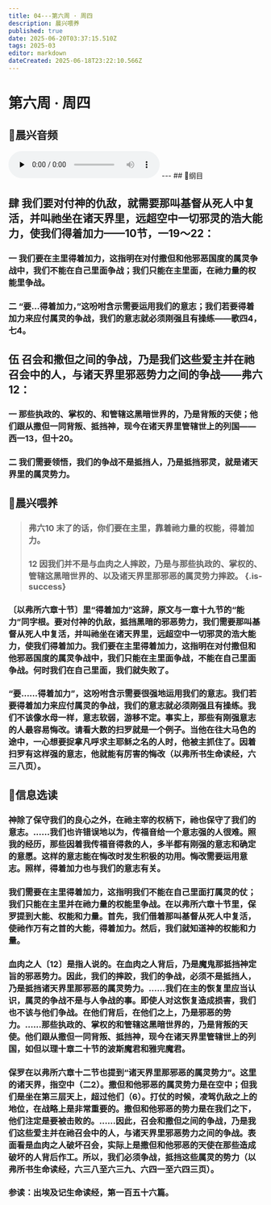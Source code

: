 ```yaml
---
title: 04---第六周 · 周四
description: 晨兴喂养
published: true
date: 2025-06-20T03:37:15.510Z
tags: 2025-03
editor: markdown
dateCreated: 2025-06-18T23:22:10.566Z
---
```


# 第六周 · 周四

## 🎵晨兴音频
<audio id="audio" controls="" preload="none">
      <source id="mp3" src="/2025-03/week6/week6day4.mp3">
</audio>
---
## 📖纲目

## 肆    我们要对付神的仇敌，就需要那叫基督从死人中复活，并叫祂坐在诸天界里，远超空中一切邪灵的浩大能力，使我们得着加力——10节，一19～22：

### 一    我们要在主里得着加力，这指明在对付撒但和他邪恶国度的属灵争战中，我们不能在自己里面争战；我们只能在主里面，在祂力量的权能里争战。

### 二    “要…得着加力，”这吩咐含示需要运用我们的意志；我们若要得着加力来应付属灵的争战，我们的意志就必须刚强且有操练——歌四4，七4。

## 伍    召会和撒但之间的争战，乃是我们这些爱主并在祂召会中的人，与诸天界里邪恶势力之间的争战——弗六12：

### 一    那些执政的、掌权的、和管辖这黑暗世界的，乃是背叛的天使；他们跟从撒但一同背叛、抵挡神，现今在诸天界里管辖世上的列国——西一13，但十20。

### 二    我们需要领悟，我们的争战不是抵挡人，乃是抵挡邪灵，就是诸天界里的属灵势力。

## 📖晨兴喂养

>### **弗六10    末了的话，你们要在主里，靠着祂力量的权能，得着加力。**
>
>### **12    因我们并不是与血肉之人摔跤，乃是与那些执政的、掌权的、管辖这黑暗世界的、以及诸天界里那邪恶的属灵势力摔跤。** {.is-success}

### 〔以弗所六章十节〕里“得着加力”这辞，原文与一章十九节的“能力”同字根。要对付神的仇敌，抵挡黑暗的邪恶势力，我们需要那叫基督从死人中复活，并叫祂坐在诸天界里，远超空中一切邪灵的浩大能力，使我们得着加力。我们要在主里得着加力，这指明在对付撒但和他邪恶国度的属灵争战中，我们只能在主里面争战，不能在自己里面争战。何时我们在自己里面，我们就失败了。

### “要……得着加力”，这吩咐含示需要很强地运用我们的意志。我们若要得着加力来应付属灵的争战，我们的意志就必须刚强且有操练。我们不该像水母一样，意志软弱，游移不定。事实上，那些有刚强意志的人最容易悔改。请看大数的扫罗就是一个例子。当他在往大马色的途中，一心想要捉拿凡呼求主耶稣之名的人时，他被主抓住了。因着扫罗有这样强的意志，他就能有厉害的悔改（以弗所书生命读经，六三八页）。

## 📖信息选读

### 神除了保守我们的良心之外，在祂主宰的权柄下，祂也保守了我们的意志。……我们也许错误地以为，传福音给一个意志强的人很难。照我的经历，那些因着我传福音得救的人，多半都有刚强的意志和确定的意愿。这样的意志能在悔改时发生积极的功用。悔改需要运用意志。照样，得着加力也与我们的意志有关。

### 我们需要在主里得着加力，这指明我们不能在自己里面打属灵的仗；我们只能在主里并在祂力量的权能里争战。在以弗所六章十节里，保罗提到大能、权能和力量。首先，我们借着那叫基督从死人中复活，使祂作万有之首的大能，得着加力。然后，我们就知道神的权能和力量。

### 血肉之人〔12〕是指人说的。在血肉之人背后，乃是魔鬼那抵挡神定旨的邪恶势力。因此，我们的摔跤，我们的争战，必须不是抵挡人，乃是抵挡诸天界里那邪恶的属灵势力。……我们在主的恢复里应当认识，属灵的争战不是与人争战的事。即使人对这恢复造成损害，我们也不该与他们争战。在他们背后，在他们之上，乃是邪恶的势力。……那些执政的、掌权的和管辖这黑暗世界的，乃是背叛的天使。他们跟从撒但一同背叛、抵挡神，现今在诸天界里管辖世上的列国，如但以理十章二十节的波斯魔君和雅完魔君。

### 保罗在以弗所六章十二节也提到“诸天界里那邪恶的属灵势力”。这里的诸天界，指空中（二2）。撒但和他邪恶的属灵势力是在空中；但我们是坐在第三层天上，超过他们（6）。打仗的时候，凌驾仇敌之上的地位，在战略上是非常重要的。撒但和他邪恶的势力是在我们之下，他们注定是要被击败的。……因此，召会和撒但之间的争战，乃是我们这些爱主并在祂召会中的人，与诸天界里邪恶势力之间的争战。表面看是血肉之人破坏召会，实际上是撒但和他邪恶的天使在那些造成破坏的人背后作工。所以，我们必须争战，抵挡这些属灵的势力（以弗所书生命读经，六三八至六三九、六四一至六四三页）。

### 参读：出埃及记生命读经，第一百五十六篇。

<!-- Google tag (gtag.js) -->

<script async src="https://www.googletagmanager.com/gtag/js?id=G-1P8709Z16T"></script>
<script>
  window.dataLayer = window.dataLayer || [];
  function gtag(){dataLayer.push(arguments);}
  gtag('js', new Date());

  gtag('config', 'G-1P8709Z16T');
</script>
